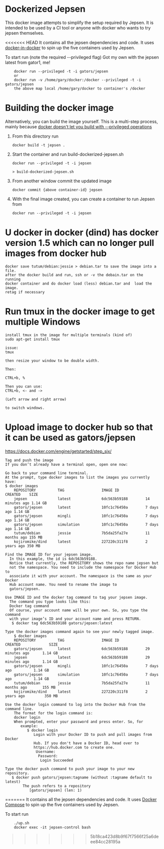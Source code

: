 Dockerized Jepsen
=================

This docker image attempts to simplify the setup required by Jepsen.
It is intended to be used by a CI tool or anyone with docker who wants to try jepsen themselves.

<<<<<<< HEAD
It contains all the jepsen dependencies and code. It uses [docker-in-docker](https://github.com/jpetazzo/dind) to spin up the five
containers used by Jepsen.  

To start run (note the required --privileged flag)
Got my own with the jepsen latest from gator1, me!

````
    docker run --privileged -t -i gators/jepsen
    or
    docker run -v /home/gary/docker:/docker --privileged -t -i gators/jepsen
    the above map local /home/gary/docker to container's /docker
````

Building the docker image
=========================

Alternatively, you can build the image yourself. This is a multi-step process, mainly because [docker doesn't let you build with --privileged operations](https://github.com/docker/docker/issues/1916)

1.  From this directory run 

    ````
	docker build -t jepsen .
    ````

2.  Start the container and run build-dockerized-jepsen.sh

    ````
    docker run --privileged -t -i jepsen

    > build-dockerized-jepsen.sh
    ````

3.  From another window commit the updated image

    ````
    docker commit {above container-id} jepsen
    ````
    
4.  With the final image created, you can create a container to run Jepsen from

    ```
    docker run --privileged -t -i jepsen
    ```

U docker in docker (dind) has docker version 1.5 which can no longer pull images from docker hub 
=========================
    docker save tutum/debian:jessie > debian.tar to save the image into a file.
    after the docker build and run, ssh or -v the debain.tar on the running
    docker container and do docker load (less) debian.tar and  load the image.
    retag if necessary

Run tmux in the docker image to get multiple Windows
=========================

    install tmux in the image for multiple terminals (kind of)
    sudo apt-get install tmux

    issue:
    tmux

    then resize your window to be double width.

    Then:

    CTRL+b, %

    Then you can use:
    CTRL+b, <- and -> 

    (Left arrow and right arrow)

    to switch windows. 

Upload image to docker hub so that it can be used as gators/jepsen
=========================

https://docs.docker.com/engine/getstarted/step_six/

    Tag and push the image
    If you don’t already have a terminal open, open one now:

    Go back to your command line terminal.
    At the prompt, type docker images to list the images you currently have:
    $ docker images
        REPOSITORY          TAG                 IMAGE ID            CREATED    SIZE
        jepsen              latest              6dc563b59188        14 minutes ago 1.14 GB
        gators/jepsen       latest              10fc1c76450a        7 days ago 1.14 GB
        gators/jepsen       mingli              10fc1c76450a        7 days ago 1.14 GB
        gators/jepsen       simulation          10fc1c76450a        7 days ago 1.14 GB
        tutum/debian        jessie              7b5da25fa27e        11 months ago 155 MB
        kojiromike/dind     latest              227220c311f8        2 years ago 350 MB

    Find the IMAGE ID for your jepsen image.
      In this example, the id is 6dc563b59188.
      Notice that currently, the REPOSITORY shows the repo name jepsen but
      not the namespace. You need to include the namespace for Docker Hub to
      associate it with your account. The namespace is the same as your Docker
      Hub account name. You need to rename the image to
      gators/jepsen.

    Use IMAGE ID and the docker tag command to tag your jepsen image.
      The command you type looks like this:
      Docker tag command
      Of course, your account name will be your own. So, you type the command
      with your image’s ID and your account name and press RETURN.
       $ docker tag 6dc563b59188 gators/jepsen:latest

    Type the docker images command again to see your newly tagged image.
        $ docker images
        REPOSITORY          TAG                 IMAGE ID            CREATED             SIZE
        gators/jepsen       latest              6dc563b59188        29 minutes ago      1.14 GB
        jepsen              latest              6dc563b59188        29 minutes ago      1.14 GB
        gators/jepsen       mingli              10fc1c76450a        7 days ago          1.14 GB
        gators/jepsen       simulation          10fc1c76450a        7 days ago          1.14 GB
        tutum/debian        jessie              7b5da25fa27e        11 months ago       155 MB
        kojiromike/dind     latest              227220c311f8        2 years ago         350 MB

    Use the docker login command to log into the Docker Hub from the command line.
        The format for the login command is:
        docker login
        When prompted, enter your password and press enter. So, for
           example:
              $ docker login
                 Login with your Docker ID to push and pull images from Docker
                 Hub. If you don't have a Docker ID, head over to
                 https://hub.docker.com to create one.
                  Username:
                   Password:
                    Login Succeeded

    Type the docker push command to push your image to your new repository.
       $ docker push gators/jepsen:tagname (without :tagname default to latest)
            The push refers to a repository
               [gators/jepsen] (len: 1)

=======
It contains all the jepsen dependencies and code. It uses [Docker Compose](https://github.com/docker/compose) to spin up the five
containers used by Jepsen.  

To start run

````
    ./up.sh
    docker exec -it jepsen-control bash
````
>>>>>>> 5b18ca423d8b9f67f7566f25a6deee84cc28195a
